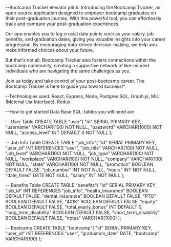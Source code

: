 --Bootcamp Tracker elevator pitch:
Introducing the Bootcamp Tracker, an open-source application designed to empower bootcamp graduates on their post-graduation journey. With this powerful tool, you can effortlessly track and compare your post-graduation experiences.

Our app enables you to log crucial data points such as your salary, job benefits, and graduation dates, giving you valuable insights into your career progression. By encouraging data-driven decision-making, we help you make informed choices about your future.

But that's not all. Bootcamp Tracker also fosters connections within the bootcamp community, creating a supportive network of like-minded individuals who are navigating the same challenges as you.

Join us today and take control of your post-bootcamp career. The Bootcamp Tracker is here to guide you 
toward success!"

--Technologies used: 
React, Express, Node, Postgres SQL, Graph.js, MUI (Meterial Usr Interface), Redux. 

--How to get started 
Data Base SQL: tables you will need are 

-- User Table
CREATE TABLE "user"(
"id" SERIAL PRIMARY KEY,
"username" VARCHAR(100) NOT NULL,
"password" VARCHAR(1000) NOT NULL,
"access_level" INT DEFAULT 0 NOT NULL
);

-- Job Info Table
CREATE TABLE "job_info"(
  "id" SERIAL PRIMARY KEY,
  "user_id" INT REFERENCES "user",
  "job_title" VARCHAR(100) NOT NULL,
  "job_level" VARCHAR(100) NOT NULL,
  "job_type" VARCHAR(100) NOT NULL,
  "workplace" VARCHAR(100) NOT NULL,
  "company" VARCHAR(100) NOT NULL,
  "state" VARCHAR(100) NOT NULL,
  "promotion" BOOLEAN DEFAULT FALSE,
  "job_number" INT NOT NULL,
  "hours" INT NOT NULL,
  "date_hired" DATE NOT NULL,
  "salary" INT NOT NULL
);

-- Benefits Table
CREATE TABLE "benefits"(
"id" SERIAL PRIMARY KEY,
"job_id" INT REFERENCES "job_info",
"health_insurance" BOOLEAN DEFAULT FALSE,
"dental_insurance" BOOLEAN DEFAULT FALSE,
"PTO" BOOLEAN DEFAULT FALSE,
"401K" BOOLEAN DEFAULT FALSE,
"equity" BOOLEAN DEFAULT FALSE,
"total_yearly_bonus" INT DEFAULT 0,
"long_term_disability" BOOLEAN DEFAULT FALSE,
"short_term_disability" BOOLEAN DEFAULT FALSE,
"notes" VARCHAR(1000)
);

-- Bootcamp
CREATE TABLE "bootcamp"(
"id" SERIAL PRIMARY KEY,
"user_id" INT REFERENCES "user",
"graduation_date" DATE,
"bootcamp" VARCHAR(100)
); 
